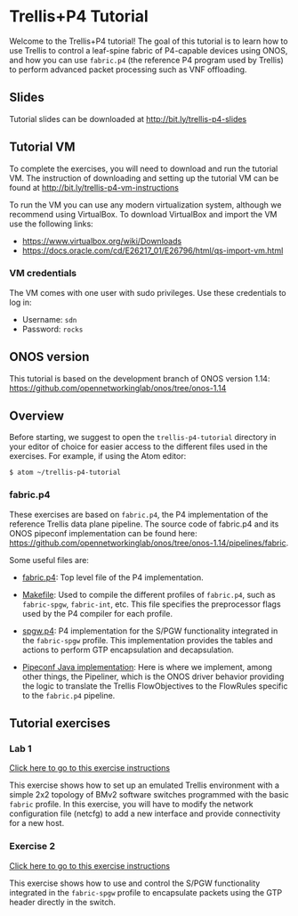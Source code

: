# Trellis+P4 Tutorial

Welcome to the Trellis+P4 tutorial! The goal of this tutorial is to learn how to
use Trellis to control a leaf-spine fabric of P4-capable devices using ONOS, and
how you can use `fabric.p4` (the reference P4 program used by Trellis) to
perform advanced packet processing such as VNF offloading.

## Slides

Tutorial slides can be downloaded at <http://bit.ly/trellis-p4-slides>

## Tutorial VM

To complete the exercises, you will need to download and run the tutorial VM.
The instruction of downloading and setting up the tutorial VM can be found at <http://bit.ly/trellis-p4-vm-instructions>

To run the VM you can use any modern virtualization system, although we
recommend using VirtualBox. To download VirtualBox and import the VM use the
following links:

* <https://www.virtualbox.org/wiki/Downloads>
* <https://docs.oracle.com/cd/E26217_01/E26796/html/qs-import-vm.html>

### VM credentials

The VM comes with one user with sudo privileges. Use these credentials to log in:

* Username: `sdn`
* Password: `rocks`

## ONOS version

This tutorial is based on the development branch of ONOS version 1.14:
<https://github.com/opennetworkinglab/onos/tree/onos-1.14>

## Overview

Before starting, we suggest to open the `trellis-p4-tutorial` directory
in your editor of choice for easier access to the different files used in the
exercises. For example, if using the Atom editor:

```
$ atom ~/trellis-p4-tutorial
```

### fabric.p4

These exercises are based on `fabric.p4`, the P4 implementation of the reference
Trellis data plane pipeline. The source code of fabric.p4 and its ONOS pipeconf
implementation can be found here:
<https://github.com/opennetworkinglab/onos/tree/onos-1.14/pipelines/fabric>.

Some useful files are:

* [fabric.p4](https://github.com/opennetworkinglab/onos/blob/onos-1.14/pipelines/fabric/src/main/resources/fabric.p4):
Top level file of the P4 implementation.

* [Makefile](https://github.com/opennetworkinglab/onos/blob/onos-1.14/pipelines/fabric/src/main/resources/Makefile):
Used to compile the different profiles of `fabric.p4`, such as `fabric-spgw`,
`fabric-int`, etc. This file specifies the preprocessor flags used by the P4
compiler for each profile.

* [spgw.p4](https://github.com/opennetworkinglab/onos/blob/onos-1.14/pipelines/fabric/src/main/resources/include/spgw.p4):
P4 implementation for the S/PGW functionality integrated in the `fabric-spgw`
profile. This implementation provides the tables and actions to perform GTP
encapsulation and decapsulation.

* [Pipeconf Java implementation](https://github.com/opennetworkinglab/onos/tree/onos-1.14/pipelines/fabric/src/main/java/org/onosproject/pipelines/fabric):
Here is where we implement, among other things, the Pipeliner, which is the ONOS
driver behavior providing the logic to translate the Trellis FlowObjectives to
the FlowRules specific to the `fabric.p4` pipeline.

## Tutorial exercises

### Lab 1

[Click here to go to this exercise instructions](lab1/README.md)

This exercise shows how to set up an emulated Trellis environment with a simple
2x2 topology of BMv2 software switches programmed with the basic `fabric`
profile. In this exercise, you will have to modify the network configuration
file (netcfg) to add a new interface and provide connectivity for a new host.

### Exercise 2

[Click here to go to this exercise instructions](lab2/README.md)

This exercise shows how to use and control the S/PGW functionality integrated in
the `fabric-spgw` profile to encapsulate packets using the GTP header directly
in the switch.
